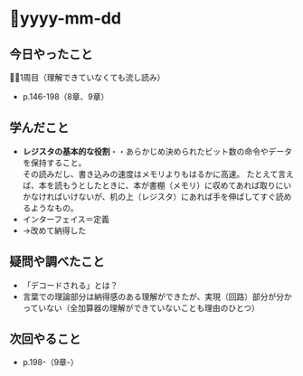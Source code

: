 # 📅yyyy-mm-dd

## 今日やったこと
🚶‍♂️1周目（理解できていなくても流し読み）
- p.146-198（8章、9章）

## 学んだこと
- **レジスタの基本的な役割**・・あらかじめ決められたビット数の命令やデータを保持すること。<br>その読みだし、書き込みの速度はメモリよりもはるかに高速。  たとえて言えば、本を読もうとしたときに、本が書棚（メモリ）に収めてあれば取りにいかなければいけないが、机の上（レジスタ）にあれば手を伸ばしてすぐ読めるようなもの。
- インターフェイス＝定義
- →改めて納得した
>
## 疑問や調べたこと
- 「デコードされる」とは？
- 言葉での理論部分は納得感のある理解ができたが、実現（回路）部分が分かっていない（全加算器の理解ができていないことも理由のひとつ）

## 次回やること
- p.198-（9章-）